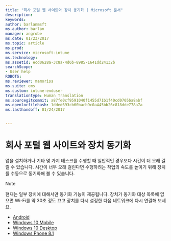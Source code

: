 ```yaml
---
title: "회사 포털 웹 사이트와 장치 동기화 | Microsoft 문서"
description: 
keywords: 
author: barlanmsft
ms.author: barlan
manager: angrobe
ms.date: 01/23/2017
ms.topic: article
ms.prod: 
ms.service: microsoft-intune
ms.technology: 
ms.assetid: ecd0628a-3c8a-4d6b-8985-1641dd24132b
searchScope:
- User help
ROBOTS: 
ms.reviewer: mamoriss
ms.suite: ems
ms.custom: intune-enduser
translationtype: Human Translation
ms.sourcegitcommit: a87fe0cf9591040f1455d71b1f40cd0705ba8abf
ms.openlocfilehash: 1dded693cb60bacb9c0a445bb26c818dde778a7a
ms.lasthandoff: 01/24/2017


---
```



# <a name="sync-your-device-with-the-company-portal-website"></a>회사 포털 웹 사이트와 장치 동기화

앱을 설치하거나 기타 몇 가지 태스크를 수행할 때 일반적인 경우보다 시간이 더 오래 걸릴 수 있습니다. 시간이 너무 오래 걸린다면 수행하려는 작업의 속도를 높이기 위해 장치를 수동으로 동기화해 볼 수 있습니다.

> [!Note]
> 현재는 일부 장치에 대해서만 동기화 기능이 제공됩니다. 장치가 동기화 대상 목록에 없으면 Wi-Fi를 약 30초 정도 끄고 장치를 다시 설정한 다음 네트워크에 다시 연결해 보세요.

* [Android](sync-your-device-manually-ios.md)
* [Windows 10 Mobile](sync-your-device-manually-windows.md#windows-10-mobile)
* [Windows 10 Desktop](sync-your-device-manually-windows.md#windows-10-desktop)
* [Windows Phone 8.1](sync-your-device-manually-windows.md#windows-phone-81)

